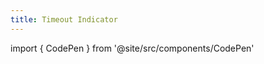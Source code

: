 ```yaml
---
title: Timeout Indicator
---
```


import { CodePen } from '@site/src/components/CodePen'

<CodePen penId="azObywW" title="Timeout Indicator" />

